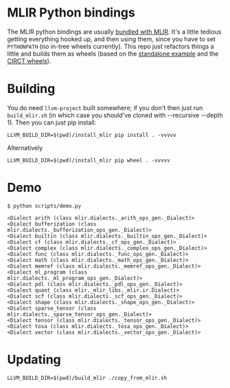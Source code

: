 # MLIR Python bindings

The MLIR python bindings are usually [bundled with MLIR](https://github.com/llvm/llvm-project/blob/main/mlir/docs/Bindings/Python.md).
It's a little tedious getting everything hooked up, and then using them, since you have to set `PYTHONPATH` (no in-tree wheels currently).
This repo just refactors things a little and builds them as wheels (based on the [standalone example](https://github.com/llvm/llvm-project/blob/main/mlir/examples/standalone/README.md) and the [CIRCT wheels](https://github.com/llvm/circt/blob/main/lib/Bindings/Python/setup.py)).

# Building

You do need `llvm-project` built somewhere; if you don't then just run `build_mlir.sh` (in which case you should've cloned with --recursive --depth 1).
Then you can just pip install:

```shell
LLVM_BUILD_DIR=$(pwd)/install_mlir pip install . -vvvvv
```

Alternatively

```shell
LLVM_BUILD_DIR=$(pwd)/install_mlir pip wheel . -vvvvv
```

# Demo

```shell
$ python scripts/demo.py

<Dialect arith (class mlir.dialects._arith_ops_gen._Dialect)>
<Dialect bufferization (class mlir.dialects._bufferization_ops_gen._Dialect)>
<Dialect builtin (class mlir.dialects._builtin_ops_gen._Dialect)>
<Dialect cf (class mlir.dialects._cf_ops_gen._Dialect)>
<Dialect complex (class mlir.dialects._complex_ops_gen._Dialect)>
<Dialect func (class mlir.dialects._func_ops_gen._Dialect)>
<Dialect math (class mlir.dialects._math_ops_gen._Dialect)>
<Dialect memref (class mlir.dialects._memref_ops_gen._Dialect)>
<Dialect ml_program (class mlir.dialects._ml_program_ops_gen._Dialect)>
<Dialect pdl (class mlir.dialects._pdl_ops_gen._Dialect)>
<Dialect quant (class mlir._mlir_libs._mlir.ir.Dialect)>
<Dialect scf (class mlir.dialects._scf_ops_gen._Dialect)>
<Dialect shape (class mlir.dialects._shape_ops_gen._Dialect)>
<Dialect sparse_tensor (class mlir.dialects._sparse_tensor_ops_gen._Dialect)>
<Dialect tensor (class mlir.dialects._tensor_ops_gen._Dialect)>
<Dialect tosa (class mlir.dialects._tosa_ops_gen._Dialect)>
<Dialect vector (class mlir.dialects._vector_ops_gen._Dialect)>
```

# Updating

```shell
LLVM_BUILD_DIR=$(pwd)/build_mlir ./copy_from_mlir.sh
```
